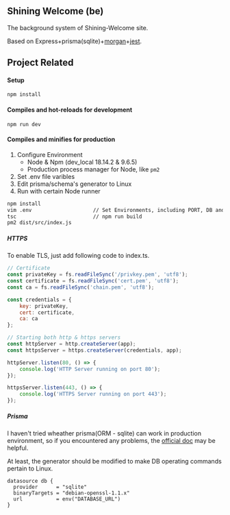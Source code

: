 ## Shining Welcome (be)

The background system of Shining-Welcome site.

Based on Express+prisma(sqlite)+[morgan](https://www.npmjs.com/package/morgan)+[jest](https://www.npmjs.com/package/mocha).

## Project Related

#### Setup

```
npm install
```

#### Compiles and hot-reloads for development

```
npm run dev
```

#### Compiles and minifies for production

1. Configure Environment
   - Node & Npm (dev_local 18.14.2 & 9.6.5)
   - Production process manager for Node, like `pm2`
2. Set .env file varibles
3. Edit prisma/schema's generator to Linux
4. Run with certain Node runner

```bash
npm install
vim .env                    // Set Environments, including PORT, DB and Keys
tsc                         // npm run build
pm2 dist/src/index.js
```

##### HTTPS

To enable TLS, just add following code to index.ts.

```javascript
// Certificate
const privateKey = fs.readFileSync('/privkey.pem', 'utf8');
const certificate = fs.readFileSync('cert.pem', 'utf8');
const ca = fs.readFileSync('chain.pem', 'utf8');

const credentials = {
    key: privateKey,
    cert: certificate,
    ca: ca
};

// Starting both http & https servers
const httpServer = http.createServer(app);
const httpsServer = https.createServer(credentials, app);

httpServer.listen(80, () => {
    console.log('HTTP Server running on port 80');
});

httpsServer.listen(443, () => {
    console.log('HTTPS Server running on port 443');
});
```

##### Prisma

I haven't tried wheather prisma(ORM - sqlite) can work in production environment, so if you encountered any problems, the [official doc](https://prisma.yoga/guides/deployment/deployment-guides) may be helpful.

At least, the generator should be modified to make DB operating commands pertain to Linux.

```prisma
datasource db {
  provider      = "sqlite"
  binaryTargets = "debian-openssl-1.1.x"
  url           = env("DATABASE_URL")
}
```
